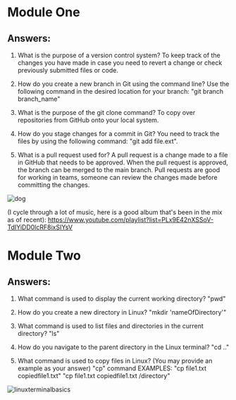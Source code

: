 # Module One

## Answers:

1. What is the purpose of a version control system?
   To keep track of the changes you have made in case you need to revert a change or check previously submitted files or code.

2. How do you create a new branch in Git using the command line?
   Use the following command in the desired location for your branch: "git branch branch_name"
      
3. What is the purpose of the git clone command?
   To copy over repositories from GitHub onto your local system.
      
4. How do you stage changes for a commit in Git?
   You need to track the files by using the following command: "git add file.ext".
      
5. What is a pull request used for?
   A pull request is a change made to a file in GitHub that needs to be approved. When the pull request is approved, the branch can be merged to the main branch. Pull requests are good for working in teams, someone can review the changes made before committing the changes.

![dog](https://github.com/g-nono/Gino_Training_Modules/assets/25494635/f762faa9-65da-4da0-96d2-8070538f3eda)


(I cycle through a lot of music, here is a good album that's been in the mix as of recent):
https://www.youtube.com/playlist?list=PLx9E42nXSSoV-TdIYiDD0lcRF8ixSIYsV





# Module Two

## Answers:
1. What command is used to display the current working directory?
   "pwd"

2. How do you create a new directory in Linux?
   "mkdir 'nameOfDirectory'"

3. What command is used to list files and directories in the current directory?
   "ls"

4. How do you navigate to the parent directory in the Linux terminal?
   "cd .."

5. What command is used to copy files in Linux? (You may provide an example as your answer)
   "cp" command
   EXAMPLES: "cp file1.txt copiedfile1.txt"
             "cp file1.txt copiedfile1.txt /directory"


![linuxterminalbasics](https://github.com/g-nono/Gino_Training_Modules/assets/25494635/73522fd6-afc2-4c10-a5f0-2069764da76a)
